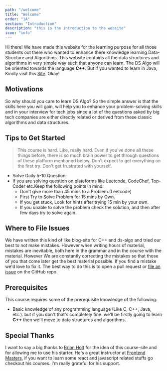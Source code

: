 ```yaml
---
path: "/welcome"
title: "Welcome"
order: "1A"
section: "Introduction"
description: "this is the introduction to the website"
icon: "info"
---
```


Hi there! We have made this website for the learning purpose for all those students out there who wanted to enhance there knowledge learning Data-Structure and Algorithms. This website contains all the data structures and algorithms in very simple way such that anyone can learn. The DS Algo will be oriented towards the language **C++**. But if you wanted to learn in Java, Kindly visit this [Site](https://utkarsh1504.github.io/DSA-Java/). Okay!

## Motivations

So why should you care to learn DS Algo?
So the simple answer is that the skills here you will gain, will help you to enhance your problem-solving skills and in your interview for tech jobs since a lot of the questions asked by big tech companies are either directly related or derived from these classic algorithms and data structures.

## Tips to Get Started

> This course is hard. Like, really hard. Even if you've done all these things before, there is so much brain power to get through questions of these platform mentioned below. Don't expect to get everything on the first try. Don't get frustrated with yourself.

- Solve Daily 5-10 Question.
- If you are solving question on plateforms like Leetcode, CodeChef, Top-Coder etc.Keep the following points in mind:
  - Don't give more than 45 mins to a Problem.(Leetcode)
  - First Try to Solve Problem for 15 mins by Own.
  - If you get stuck, Look for hints after trying 15 min by your own.
  - If you unable to solve the problem check the solution, and then after few days try to solve again.

## Where to File Issues

We have written this kind of like blog-site for C++ and ds-algo and tried our best to not make mistakes. However when writing hours of material, mistakes are
inevitable, both here in the grammar and in the course with the material. However We are constantly correcting the mistakes so that those of you that come later get the best material possible. If you find a mistake we'd love to fix
it. The best way to do this is to open a pull request or [file an issue](https://www.github.com/utkarsh1504/DSA-CPP) on the GitHub repo.

## Prerequisites

This course requires some of the prerequisite knowledge of the following:

- Basic knowledge of any programming language (Like C, C++, Java, etc.). but if you don't that's completely fine. we'll be firstly going to learn **C++** then we'll move to data structures and algorithms.

## Special Thanks

I want to say a big thanks to [Brian Holt](https://twitter.com/holtbt) for the idea of this course-site and for allowing me to use his starter. He's a great instructor at [Frontend Masters](https://frontendmasters.com/teachers/brian-holt/), if you want to learn some react and javascript related stuffs go checkout his courses. I'm really grateful for his support.

